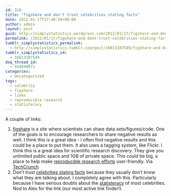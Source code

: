 ```yaml
---
id: 318
title: "figshare and don't trust celebrities stating facts"
date: 2012-01-17T17:48:58+00:00
author: admin
layout: post
guid: http://simplystatistics.wordpress.com/2012/01/17/figshare-and-dont-trust-celebrities-stating-facts
permalink: /2012/01/17/figshare-and-dont-trust-celebrities-stating-facts/
tumblr_simplystatistics_permalink:
  - http://simplystatistics.tumblr.com/post/16013107549/figshare-and-dont-trust-celebrities-stating-facts
tumblr_simplystatistics_id:
  - 16013107549
dsq_thread_id:
  - 934649071
categories:
  - Uncategorized
tags:
  - celebrity
  - figshare
  - links
  - reproducible research
  - statisteracy
---
```

A couple of links:

  1. <a href="http://figshare.com/" target="_blank">figshare</a> is a site where scientists can share data sets/figures/code. One of the goals is to encourage researchers to share negative results as well. I think this is a great idea - I often find negative results and this could be a place to put them. It also uses a tagging system, like Flickr. I think this is a great idea for scientific research discovery. They give you unlimited public space and 1GB of private space. This could be big, a place to help make <a href="http://simplystatistics.tumblr.com/post/13633695297/reproducible-research-in-computational-science" target="_blank">reproducible research efforts</a> user-friendly. Via <a href="http://techcrunch.com/2012/01/17/science-data-sharing-site-figshare-relaunches-adds-features/" target="_blank">TechCrunch</a>
  2. Don&#8217;t trust <a href="http://newsfeed.time.com/2012/01/03/celebrities-offering-scientific-facts-just-say-no/?xid=newsletter-weekly" target="_blank">celebrities stating facts</a> because they usually don&#8217;t know what they are talking about. I completely agree with this. Particularly because I have serious doubts about the <a href="http://simplystatistics.tumblr.com/post/15774146480/in-the-era-of-data-what-is-a-fact" target="_blank">statisteracy</a> of most celebrities. Nod to Alex for the link (our most active link finder!).  